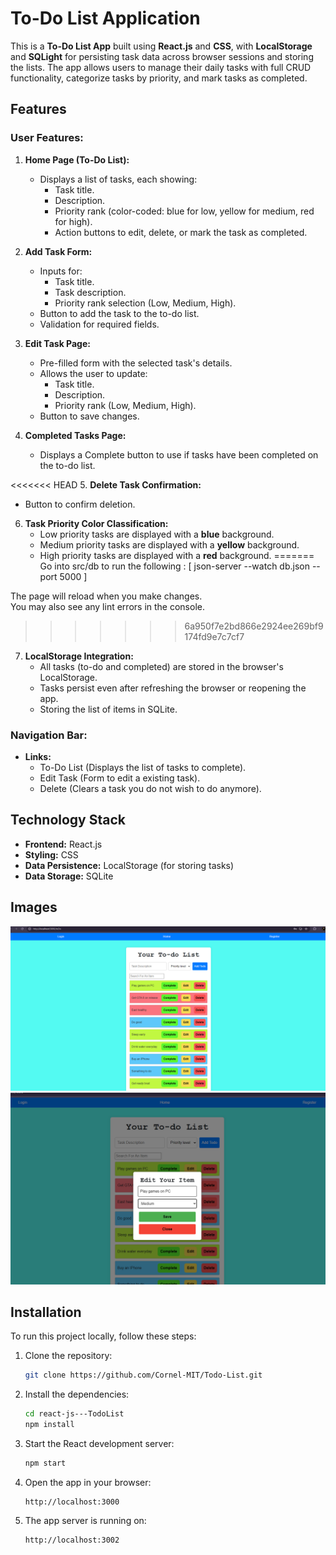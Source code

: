 # To-Do List Application
This is a **To-Do List App** built using **React.js** and **CSS**, with **LocalStorage** and **SQLight** for persisting task data across browser sessions and storing the lists. The app allows users to manage their daily tasks with full CRUD functionality, categorize tasks by priority, and mark tasks as completed.

## Features

### User Features:
1. **Home Page (To-Do List):**
   - Displays a list of tasks, each showing:
     - Task title.
     - Description.
     - Priority rank (color-coded: blue for low, yellow for medium, red for high).
     - Action buttons to edit, delete, or mark the task as completed.

2. **Add Task Form:**
   - Inputs for:
     - Task title.
     - Task description.
     - Priority rank selection (Low, Medium, High).
   - Button to add the task to the to-do list.
   - Validation for required fields.

3. **Edit Task Page:**
   - Pre-filled form with the selected task's details.
   - Allows the user to update:
     - Task title.
     - Description.
     - Priority rank (Low, Medium, High).
   - Button to save changes.

4. **Completed Tasks Page:**
   - Displays a Complete button to use if tasks have been completed on the to-do list.

<<<<<<< HEAD
5. **Delete Task Confirmation:**
   - Button to confirm deletion.
   
6. **Task Priority Color Classification:**
   - Low priority tasks are displayed with a **blue** background.
   - Medium priority tasks are displayed with a **yellow** background.
   - High priority tasks are displayed with a **red** background.
=======
Go into src/db to run the following : [ json-server --watch db.json --port 5000 ]

The page will reload when you make changes.\
You may also see any lint errors in the console.
>>>>>>> 6a950f7e2bd866e2924ee269bf9174fd9e7c7cf7

7. **LocalStorage Integration:**
   - All tasks (to-do and completed) are stored in the browser's LocalStorage.
   - Tasks persist even after refreshing the browser or reopening the app.
   - Storing the list of items in SQLite.


### Navigation Bar:
- **Links:**
  - To-Do List (Displays the list of tasks to complete).
  - Edit Task (Form to edit a existing task).
  - Delete (Clears a task you do not wish to do anymore).


## Technology Stack
- **Frontend:** React.js
- **Styling:** CSS
- **Data Persistence:** LocalStorage (for storing tasks)
- **Data Storage:** SQLite


## Images
![To-Do List Screen](src/images/Todo.png)
![Edit Task Form](src/images/Todo4.png)


## Installation
To run this project locally, follow these steps:

1. Clone the repository:
   ```bash
   git clone https://github.com/Cornel-MIT/Todo-List.git
   ```
2. Install the dependencies:
   ```bash
   cd react-js---TodoList
   npm install
   ```
3. Start the React development server:
   ```bash
   npm start
   ```
4. Open the app in your browser:
   ```
   http://localhost:3000

5. The app server is running on:
   ```
   http://localhost:3002   
